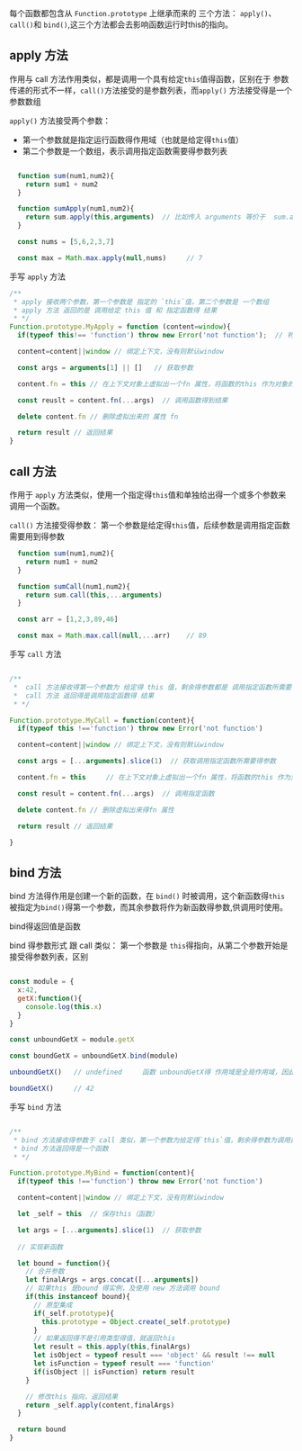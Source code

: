 <!--
 * @Author: rh
 * @Description: 这不是一个 bug，这只是一个未列出来的特性
 * @LastEditors: rh
--> 

每个函数都包含从 `Function.prototype` 上继承而来的 三个方法： `apply()`、`call()`和 `bind()`,这三个方法都会去影响函数运行时this的指向。


## apply 方法 

作用与 call 方法作用类似，都是调用一个具有给定`this`值得函数，区别在于 参数传递的形式不一样，`call()`方法接受的是参数列表，而`apply()` 方法接受得是一个参数数组

`apply()` 方法接受两个参数：
  - 第一个参数就是指定运行函数得作用域（也就是给定得`this`值）
  - 第二个参数是一个数组，表示调用指定函数需要得参数列表

```js

  function sum(num1,num2){
    return sum1 + num2
  }

  function sumApply(num1,num2){
    return sum.apply(this,arguments)  // 比如传入 arguments 等价于  sum.apply(this,[num1,num2]),这里得this值（因为是在全局作用域中调用得，所以`this`指向得是 `window`对象）是 window
  }

  const nums = [5,6,2,3,7]

  const max = Math.max.apply(null,nums)     // 7

```

手写 `apply` 方法

```js
/**
 * apply 接收两个参数，第一个参数是 指定的 `this`值，第二个参数是 一个数组
 * apply 方法 返回的是 调用给定 this 值 和 指定函数得 结果
 * */
Function.prototype.MyApply = function (content=window){ 
  if(typeof this!== 'function') throw new Error('not function');  // 判断this 是不是一个函数

  content=content||window // 绑定上下文，没有则默认window

  const args = arguments[1] || []   // 获取参数

  content.fn = this // 在上下文对象上虚拟出一个fn 属性，将函数的this 作为对象的方法，从而this 会指向对象（content）

  const reuslt = content.fn(...args)  // 调用函数得到结果

  delete content.fn // 删除虚拟出来的 属性 fn

  return result // 返回结果
}

```


## call 方法

作用于 `apply` 方法类似，使用一个指定得`this`值和单独给出得一个或多个参数来调用一个函数。

`call()` 方法接受得参数： 第一个参数是给定得`this`值，后续参数是调用指定函数需要用到得参数

```js
  function sum(num1,num2){
    return num1 + num2
  }

  function sumCall(num1,num2){
    return sum.call(this,...arguments)
  }

  const arr = [1,2,3,89,46]

  const max = Math.max.call(null,...arr)    // 89

```

手写 `call`  方法
```js

/**
 *  call 方法接收得第一个参数为 给定得 this 值，剩余得参数都是 调用指定函数所需要传递得参数
 *  call 方法 返回得是调用指定函数得 结果
 * */

Function.prototype.MyCall = function(content){ 
  if(typeof this !=='function') throw new Error('not function')

  content=content||window // 绑定上下文，没有则默认window

  const args = [...arguments].slice(1)  // 获取调用指定函数所需要得参数

  content.fn = this     // 在上下文对象上虚拟出一个fn 属性，将函数的this 作为对象的方法，从而this 会指向对象（content）

  const result = content.fn(...args)  // 调用指定函数

  delete content.fn // 删除虚拟出来得fn 属性

  return result // 返回结果

}

```


## bind 方法
bind 方法得作用是创建一个新的函数，在 `bind()` 时被调用，这个新函数得`this` 被指定为`bind()`得第一个参数，而其余参数将作为新函数得参数,供调用时使用。

bind得返回值是函数

bind 得参数形式 跟 call 类似： 第一个参数是 `this`得指向，从第二个参数开始是接受得参数列表，区别

```js

const module = {
  x:42,
  getX:function(){
    console.log(this.x)
  }
}

const unboundGetX = module.getX

const boundGetX = unboundGetX.bind(module)

unboundGetX()   // undefined     函数 unboundGetX得 作用域是全局作用域，因此 unboundGetX 函数内部得this 指向得是 window 对象

boundGetX()     // 42

```

手写 `bind` 方法

```js

/**
 * bind 方法接收得参数于 call 类似，第一个参数为给定得`this`值，剩余得参数为调用指定函数所需传递得参数
 * bind 方法返回得是一个函数
 * */

Function.prototype.MyBind = function(content){ 
  if(typeof this !=='function') throw new Error('not function')

  content=content||window // 绑定上下文，没有则默认window

  let _self = this  // 保存this（函数）

  let args = [...arguments].slice(1)  // 获取参数
  
  // 实现新函数

  let bound = function(){
    // 合并参数
    let finalArgs = args.concat([...arguments])
    // 如果this 是bound 得实例，及使用 new 方法调用 bound
    if(this instanceof bound){
      // 原型集成
      if(_self.prototype){
        this.prototype = Object.create(_self.prototype)
      }
      // 如果返回得不是引用类型得值，就返回this
      let result = this.apply(this,finalArgs)
      let isObject = typeof result === 'object' && result !== null
      let isFunction = typeof result === 'function'
      if(isObject || isFunction) return result
    }

    // 修改this 指向，返回结果
    return _self.apply(content,finalArgs)
  }

  return bound
}

```

<Vssue title="Vssue Demo" />